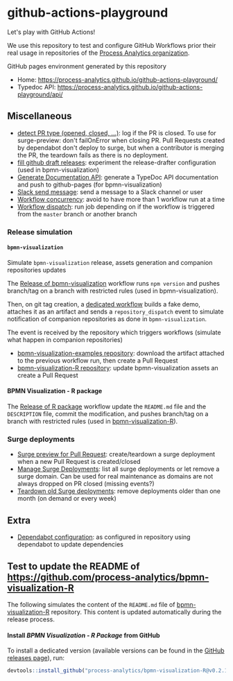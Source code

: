 # github-actions-playground

Let's play with GitHub Actions!

We use this repository to test and configure GitHub Workflows prior their real usage in repositories of the [Process Analytics organization](https://github.com/process-analytics).

GitHub pages environment generated by this repository
- Home: https://process-analytics.github.io/github-actions-playground/
- Typedoc API: https://process-analytics.github.io/github-actions-playground/api/

## Miscellaneous

- [detect PR type (opened, closed, ...)](.github/workflows/detect-pr-type.yml): log if the PR is closed. To use for surge-preview: don't failOnError when closing PR. Pull Requests created by dependabot don't deploy to surge, but when a contributor is merging the PR, the teardown fails as there is no deployment.
- [fill github draft releases](.github/workflows/fill-gh-draft-release.yml): experiment the release-drafter configuration (used in bpmn-visualization)
- [Generate Documentation API](.github/workflows/generate-documentation-api.yml): generate a TypeDoc API documentation and push to github-pages (for bpmn-visualization)
- [Slack send message](.github/workflows/slack-send-message.yml): send a message to a Slack channel or user
- [Workflow concurrency](.github/workflows/workflow-concurrency.yml): avoid to have more than 1 workflow run at a time
- [Workflow dispatch](.github/workflows/workflow-dispatch.yml): run job depending on if the workflow is triggered from the `master` branch or another branch

### Release simulation

#### `bpmn-visualization`

Simulate `bpmn-visualization` release, assets generation and companion repositories updates

The [Release of bpmn-visualization](.github/workflows/release-bpmn_visualization.yml) workflow runs `npm version` and pushes branch/tag on a branch with restricted rules (used in bpmn-visualization).

Then, on git tag creation, a [dedicated workflow](.github/workflows/post-release-upload-demo-archive-and-trigger-companion-repositories-update.yml) builds a fake demo, attaches it as an artifact and sends a `repository_dispatch` event to simulate notification of companion repositories as done in `bpmn-visualization`.

The event is received by the repository which triggers workflows (simulate what happen in companion repositories)
- [bpmn-visualization-examples repository](.github/workflows/post-release-update_bpmn_visualization_version_in_Examples_repo.yml): download the artifact attached to the previous workflow run, then create a Pull Request
- [bpmn-visualization-R repository](.github/workflows/post-release-update_bpmn_visualization_version_in_R_repo.yml): update bpmn-visualization assets an create a Pull Request

#### BPMN Visualization - R package

The [Release of R package](.github/workflows/release-R.yml) workflow update the `README.md` file and the `DESCRIPTION` file, commit the modification, and pushes branch/tag on a branch with restricted rules (used in [bpmn-visualization-R](https://github.com/process-analytics/bpmn-visualization-R)).

### Surge deployments

- [Surge preview for Pull Request](.github/workflows/surge-preview-for-pr.yml): create/teardown a surge deployment when a new Pull Request is created/closed  
- [Manage Surge Deployments](.github/workflows/surge-manage-deployments.yml): list all surge deployments or let remove a surge domain. Can be used for real maintenance as domains are not always dropped on PR closed (missing events?)
- [Teardown old Surge deployments](.github/workflows/surge-teardown-inactive-deployments.yml): remove deployments older than one month (on demand or every week)

## Extra

- [Dependabot configuration](.github/dependabot.yml): as configured in repository using dependabot to update dependencies


## Test to update the README of https://github.com/process-analytics/bpmn-visualization-R

The following simulates the content of the `README.md` file of [bpmn-visualization-R](https://github.com/process-analytics/bpmn-visualization-R) repository. This content is updated automatically during the release process.

#### Install _BPMN Visualization - R Package_ from GitHub

To install a dedicated version (available versions can be found in the [GitHub releases page](https://github.com/process-analytics/bpmn-visualization-R/releases)), run:
```r
devtools::install_github("process-analytics/bpmn-visualization-R@v0.2.1")
```